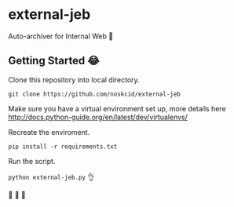 # external-jeb
Auto-archiver for Internal Web :metal:

## Getting Started :joy:
Clone this repository into local directory.

`git clone https://github.com/noskcid/external-jeb`

Make sure you have a virtual environment set up, more details here http://docs.python-guide.org/en/latest/dev/virtualenvs/

Recreate the enviroment.

`pip install -r requirements.txt`

Run the script.

`python external-jeb.py` :ok_hand:

:see_no_evil: :hear_no_evil: :speak_no_evil: 
